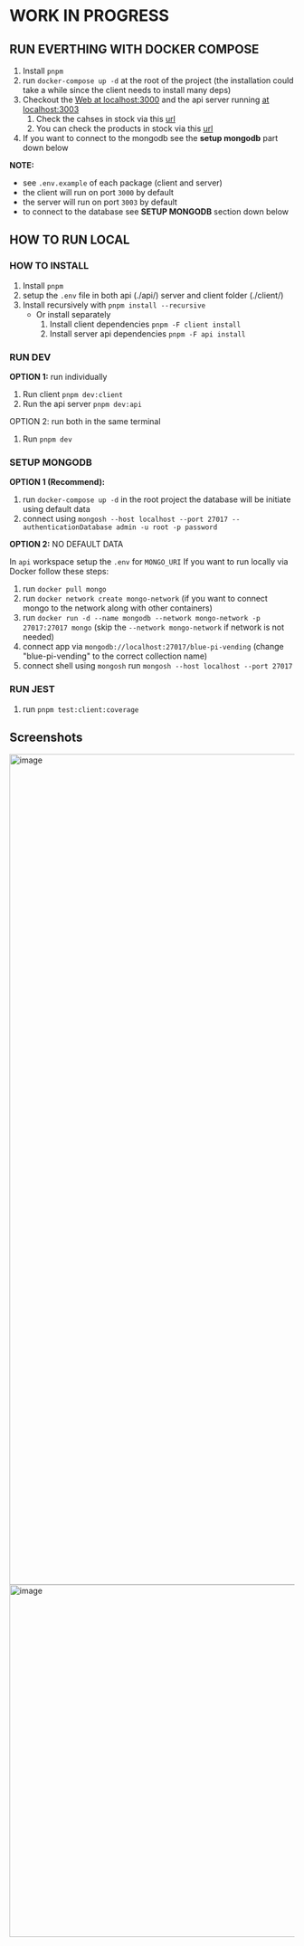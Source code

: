 # WORK IN PROGRESS

## RUN EVERTHING WITH DOCKER COMPOSE

1. Install `pnpm`
2. run `docker-compose up -d` at the root of the project (the installation could take a while since the client needs to install many deps)
3. Checkout the [Web at localhost:3000](http://localhost:3000) and the api server running [at localhost:3003](http://localhost:3003)
   1. Check the cahses in stock via this [url](http://localhost:3003/api/cashes)
   2. You can check the products in stock via this [url](http://localhost:3003/api/products)
4. If you want to connect to the mongodb see the **setup mongodb** part down below

**NOTE:**

- see `.env.example` of each package (client and server)
- the client will run on port `3000` by default
- the server will run on port `3003` by default
- to connect to the database see **SETUP MONGODB** section down below

## HOW TO RUN LOCAL

### HOW TO INSTALL

1. Install `pnpm`
2. setup the `.env` file in both api (./api/) server and client folder (./client/)
3. Install recursively with `pnpm install --recursive`
   - Or install separately
     1. Install client dependencies `pnpm -F client install`
     2. Install server api dependencies `pnpm -F api install`

### RUN DEV

**OPTION 1:** run individually

1. Run client `pnpm dev:client`
2. Run the api server `pnpm dev:api`

OPTION 2: run both in the same terminal

1. Run `pnpm dev`

### SETUP MONGODB

**OPTION 1 (Recommend):**

1. run `docker-compose up -d` in the root project the database will be initiate using default data
2. connect using `mongosh --host localhost --port 27017 --authenticationDatabase admin -u root -p password`

**OPTION 2:** NO DEFAULT DATA

In `api` workspace setup the `.env` for `MONGO_URI` If you want to run locally via Docker follow these steps:

1. run `docker pull mongo`
2. run `docker network create mongo-network` (if you want to connect mongo to the network along with other containers)
3. run `docker run -d --name mongodb --network mongo-network -p 27017:27017 mongo` (skip the `--network mongo-network` if network is not needed)
4. connect app via `mongodb://localhost:27017/blue-pi-vending` (change "blue-pi-vending" to the correct collection name)
5. connect shell using `mongosh` run `mongosh --host localhost --port 27017`

### RUN JEST

1. run `pnpm test:client:coverage`

## Screenshots

<img width="1469" alt="image" src="https://github.com/doubleun/blue-pi-test/assets/84143891/b9af362d-1700-4983-9c72-fb13f7ae4cc7">
<img width="623" alt="image" src="https://github.com/doubleun/blue-pi-test/assets/84143891/db05f7ba-ab0b-4e33-a96f-0f212070361f">
